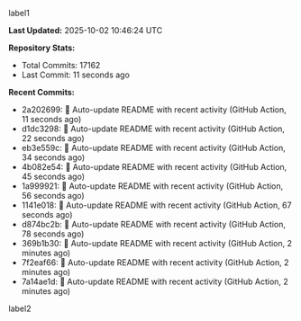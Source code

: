 
label1 
<!-- ACTIVITY_START -->
**Last Updated:** 2025-10-02 10:46:24 UTC

**Repository Stats:**
- Total Commits: 17162
- Last Commit: 11 seconds ago

**Recent Commits:**
- 2a202699: 🤖 Auto-update README with recent activity (GitHub Action, 11 seconds ago)
- d1dc3298: 🤖 Auto-update README with recent activity (GitHub Action, 22 seconds ago)
- eb3e559c: 🤖 Auto-update README with recent activity (GitHub Action, 34 seconds ago)
- 4b082e54: 🤖 Auto-update README with recent activity (GitHub Action, 45 seconds ago)
- 1a999921: 🤖 Auto-update README with recent activity (GitHub Action, 56 seconds ago)
- 1141e018: 🤖 Auto-update README with recent activity (GitHub Action, 67 seconds ago)
- d874bc2b: 🤖 Auto-update README with recent activity (GitHub Action, 78 seconds ago)
- 369b1b30: 🤖 Auto-update README with recent activity (GitHub Action, 2 minutes ago)
- 7f2eaf66: 🤖 Auto-update README with recent activity (GitHub Action, 2 minutes ago)
- 7a14ae1d: 🤖 Auto-update README with recent activity (GitHub Action, 2 minutes ago)
<!-- ACTIVITY_END -->

label2
